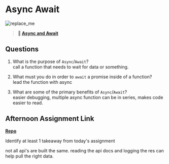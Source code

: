# Async Await

![replace_me](https://codeworks.blob.core.windows.net/public/assets/img/illustrations/placeholder.svg)

> **📖 [Async and Await](https://codeworksacademy.com/fs-student-guide/resources/wk4/03-Async-Await)**

## Questions

1. What is the purpose of `Async`/`Await`?  
call a function that needs to wait for data or something. 

2. What must you do in order to  `await` a promise inside of a function?  
lead the function with async  

3. What are some of the primary benefits of `Async`/`Await`?  
  easier debugging, multiple async function can be in series, makes code easier to read.

## Afternoon Assignment Link

**[Repo](https://github.com/Ryfitz11/pokedex)**

Identify at least 1 takeaway from today's assignment

not all api's are built the same. reading the api docs and logging the res can help pull the right data.